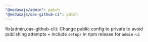 ```yaml
---
"@medusajs/admin": patch
"@medusajs/oas-github-ci": patch
---
```


fix(admin,oas-github-cli): Change public config to private to avoid publishing attempts + include `setup/` in npm release for `admin-ui`
